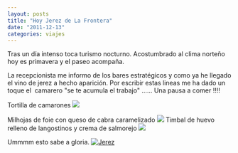 ```yaml
---
layout: posts
title: "Hoy Jerez de La Frontera"
date: "2011-12-13"
categories: viajes
---
```


Tras un día intenso toca turismo nocturno. Acostumbrado al clima norteño hoy es primavera y el paseo acompaña.

La recepcionista me informo de los bares estratégicos y como ya he llegado el vino de jerez a hecho aparición. Por escribir estas lineas me ha dado un toque el  camarero "se te acumula el trabajo" ...... Una pausa a comer !!!!

Tortilla de camarones ![](images/6506734649_571074cab3_z.jpg)

Milhojas de foie con queso de cabra caramelizado ![](images/6506887297_4a334608b7_z.jpg) Timbal de huevo relleno de langostinos y crema de salmorejo ![](images/6506743453_87fb3cd314_z.jpg)

Ummmm esto sabe a gloria. [![Jerez](images/6510209017_a2e96df2d6_z.jpg)](https://www.flickr.com/photos/12949201@N08/6510209017/ "Jerez por sicotico, en Flickr")
